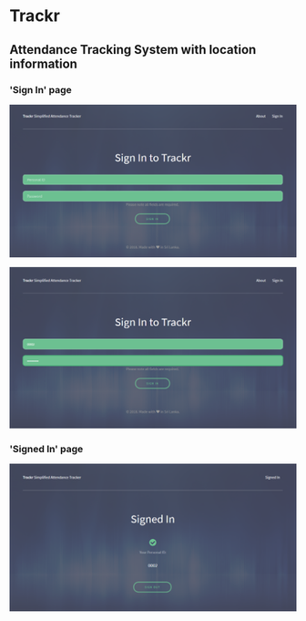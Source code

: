 # Trackr
## Attendance Tracking System with location information

### 'Sign In' page
![alt text](screenshots/img1.png)

![alt text](screenshots/img2.png)


### 'Signed In' page
![alt text](screenshots/img3.png)
